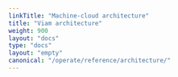 ```yaml
---
linkTitle: "Machine-cloud architecture"
title: "Viam architecture"
weight: 900
layout: "docs"
type: "docs"
layout: "empty"
canonical: "/operate/reference/architecture/"
---
```

